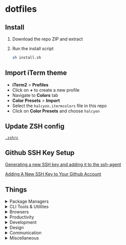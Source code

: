 # dotfiles

## Install

1. Download the repo ZIP and extract

2. Run the install script

   ```bash
   sh install.sh
   ```

## Import iTerm theme

- **iTerm2** > **Profiles**
- Click on **+** to create a new profile
- Navigate to **Colors** tab
- **Color Presets** > **Import**
- Select the `halcyon.itermcolors` file in this repo
- Click on **Color Presets** and choose `halcyon`

## Update ZSH config

[`.zshrc`](/.zshrc)

## Github SSH Key Setup

[Generating a new SSH key and adding it to the ssh-agent](https://help.github.com/articles/generating-a-new-ssh-key-and-adding-it-to-the-ssh-agent/)

[Adding A New SSH Key to Your Github Account](https://help.github.com/articles/adding-a-new-ssh-key-to-your-github-account/)

## Things

<details>
<summary>Package Managers</summary>

- [NVM](https://github.com/creationix/nvm/)
- [Yarn](https://yarnpkg.com/en/)
- [Homebrew](http://brew.sh/)

</details>

<details>
<summary>CLI Tools & Utilities</summary>

- [XCode Command Line Tools](https://developer.apple.com/xcode/downloads/)
- [ZSH](https://github.com/robbyrussell/oh-my-zsh/wiki/Installing-ZSH)
- [Oh My Zsh](https://github.com/robbyrussell/oh-my-zsh)
- [Spaceship Prompt for ZSH](https://github.com/spaceship-prompt/spaceship-prompt#oh-my-zsh)
- [Trash](https://github.com/sindresorhus/trash-cli)
- [zsh-syntax-highlighting](https://github.com/zsh-users/zsh-syntax-highlighting)
- [zsh-autosuggestions](https://github.com/zsh-users/zsh-autosuggestions)
- [zsh-completions](https://github.com/zsh-users/zsh-completions)
- [zsh-you-should-use](https://github.com/MichaelAquilina/zsh-you-should-use)
- [rupa’s z](https://github.com/rupa/z/)

</details>

<details>
<summary>Browsers</summary>

- [Chrome](https://www.google.com/chrome/browser/desktop/)
- [Firefox](https://www.mozilla.org/en-US/firefox/new/)

</details>

<details>
<summary>Productivity</summary>

- [Rectangle](https://rectangleapp.com/)
- [Maccy](https://maccy.app/)
- [Notion](https://www.notion.so/desktop)

</details>

<details>
<summary>Development</summary>

- [Visual Studio Code](https://code.visualstudio.com/)
- [Postman](https://www.getpostman.com/)
- [Docker](https://docs.docker.com/docker-for-mac/install/)
- [XCode](https://developer.apple.com/xcode/)
- [Transmit](https://apps.apple.com/us/app/transmit-5/id1436522307?mt=12)

</details>

<details>
<summary>Design</summary>

- [Figma](https://www.figma.com/downloads/)

</details>

<details>
<summary>Communication</summary>

- [Zoom](https://zoom.us/download)

</details>

<details>
<summary>Miscellaneous</summary>

- [Spotify](https://www.spotify.com/us/download/mac/)
<!-- - [Rocket](http://matthewpalmer.net/rocket/) -->

</details>
